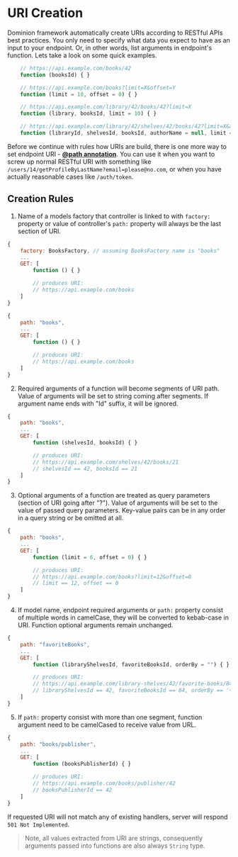 # URI Creation

Dominion framework automatically create URIs according to RESTful APIs best 
practices. You only need to specify what data you expect to have as an
input to your endpoint. Or, in other words, list arguments in endpoint's 
function. Lets take a look on some quick examples.

```js
    // https://api.example.com/books/42
    function (booksId) { }
```

```js
    // https://api.example.com/books?limit=X&offset=Y
    function (limit = 10, offset = 0) { }
```

```js
    // https://api.example.com/library/42/books/42?limit=X    
    function (library, booksId, limit = 10) { }
```

```js
    // https://api.example.com/library/42/shelves/42/books/42?limit=X&authorName=Y    
    function (libraryId, shelvesId, booksId, authorName = null, limit = 10) { }
```

Before we continue with rules how URIs are build, there is one
more way to set endpoint URI - **[@path annotation](/annotations/#path)**.
You can use it when you want to screw up normal RESTful URI
with something like `/users/14/getProfileByLastName?email=please@no.com`,
or when you have actually reasonable cases like `/auth/token`.     
  
## Creation Rules

1. Name of a models factory that controller is linked to with `factory:`
property or value of controller's `path:` property will always 
be the last section of URI.
```js
{
    factory: BooksFactory, // assuming BooksFactory name is "books"
    ...
    GET: [
        function () { }

        // produces URI: 
        // https://api.example.com/books    
    ]
}
```

```js
{
    path: "books",
    ...
    GET: [
        function () { }

        // produces URI: 
        // https://api.example.com/books    
    ]
}
```
2. Required arguments of a function will become segments of URI path. 
Value of arguments will be set to string coming after segments. 
If argument name ends with "Id" suffix, it will be ignored. 
```js
{
    path: "books",
    ...
    GET: [
        function (shelvesId, booksId) { }

        // produces URI: 
        // https://api.example.com/shelves/42/books/21
        // shelvesId == 42, booksId == 21    
    ]
}
```

3. Optional arguments of a function are treated as query parameters
 (section of URI going after "?"). Value of arguments will be set to
 the value of passed query parameters. Key-value pairs can be in any order
 in a query string or be omitted at all.
```js
{
    path: "books",
    ...
    GET: [
        function (limit = 6, offset = 0) { }

        // produces URI: 
        // https://api.example.com/books?limit=12&offset=0
        // limit == 12, offset == 0
    ]
}
```
4. If model name, endpoint required arguments or `path:` property
consist of multiple words in camelCase, they will be converted 
to kebab-case in URI. Function optional arguments remain unchanged.
```js
{
    path: "favoriteBooks",
    ...
    GET: [
        function (libraryShelvesId, favoriteBooksId, orderBy = "") { }

        // produces URI: 
        // https://api.example.com/library-shelves/42/favorite-books/84?orderBy=+author
        // libraryShelvesId == 42, favoriteBooksId == 84, orderBy == '+author'
    ]
}
```

5. If `path:` property consist with more than one segment, function
argument need to be camelCased to receive value from URL.
```js
{
    path: "books/publisher",
    ...
    GET: [
        function (booksPublisherId) { }

        // produces URI: 
        // https://api.example.com/books/publisher/42
        // booksPublisherId == 42
    ]
}
```



If requested URI will not match any of existing handlers, server will respond `501 Not Implemented`.      

> Note, all values extracted from URI are strings, consequently arguments passed into functions are also always `String` type.
